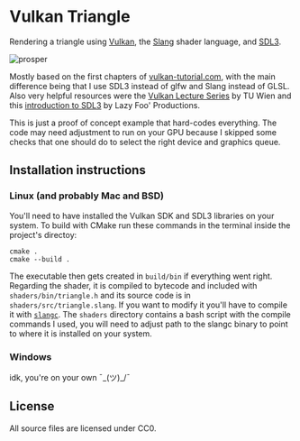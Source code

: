 # Vulkan Triangle
Rendering a triangle using [Vulkan](https://www.vulkan.org/), the [Slang](https://shader-slang.com/) shader language, and [SDL3](https://wiki.libsdl.org/SDL3/FrontPage).

![prosper](https://github.com/user-attachments/assets/b6c25ff8-4819-4e0a-a845-8ec5e1df4333)

Mostly based on the first chapters of [vulkan-tutorial.com](https://vulkan-tutorial.com/), with the main difference being that I use SDL3 instead of glfw and Slang instead of GLSL. Also very helpful resources were the [Vulkan Lecture Series](https://www.youtube.com/playlist?list=PLmIqTlJ6KsE1Jx5HV4sd2jOe3V1KMHHgn) by TU Wien and this [introduction to SDL3](https://lazyfoo.net/tutorials/SDL3/01-hello-sdl3/index2.php) by Lazy Foo' Productions.

This is just a proof of concept example that hard-codes everything. The code may need adjustment to run on your GPU because I skipped some checks that one should do to select the right device and graphics queue.

## Installation instructions
### Linux (and probably Mac and BSD)
You'll need to have installed the Vulkan SDK and SDL3 libraries on your system. To build with CMake run these commands in the terminal inside the project's directoy:

```
cmake .
cmake --build .
```

The executable then gets created in `build/bin` if everything went right. 
Regarding the shader, it is compiled to bytecode and included with `shaders/bin/triangle.h` and its source code is in `shaders/src/triangle.slang`. If you want to modify it you'll have to compile it with [`slangc`](https://github.com/shader-slang/slang). The `shaders` directory contains a bash script with the compile commands I used, you will need to adjust path to the slangc binary to point to where it is installed on your system.

### Windows
idk, you're on your own ¯\_(ツ)_/¯

## License
All source files are licensed under CC0.
